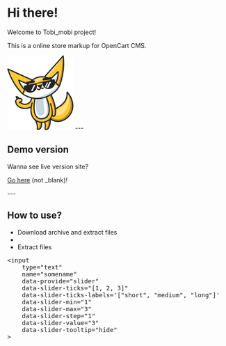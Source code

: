 <h1>Hi there!</h1>
<p>Welcome to Tobi_mobi project!</p>
<p>This is a online store markup for OpenCart CMS.</p>
<img src="https://github.com/vladorg/tobi_mobi/raw/master/dist/img/chudik2.png" alt="Tobi image">
---
<h2>Demo version</h2>
<p>Wanna see live version site?<p>
<p><a href="https://vladorg.github.io/tobi_mobi/" target="_blank">Go here</a> (not _blank)!<p>
---
<h2>How to use?</h2>
<ul>
  <li>Download archive and extract files<li>
  <li>Extract files
</ul>

<div class="highlight highlight-text-html-basic"><pre><span class="pl-kos">&lt;</span><span class="pl-ent">input</span>
	<span class="pl-c1">type</span>="<span class="pl-s">text</span>"
	<span class="pl-c1">name</span>="<span class="pl-s">somename</span>"
	<span class="pl-c1">data-provide</span>="<span class="pl-s">slider</span>"
	<span class="pl-c1">data-slider-ticks</span>="<span class="pl-s">[1, 2, 3]</span>"
	<span class="pl-c1">data-slider-ticks-labels</span>='<span class="pl-s">["short", "medium", "long"]</span>'
	<span class="pl-c1">data-slider-min</span>="<span class="pl-s">1</span>"
	<span class="pl-c1">data-slider-max</span>="<span class="pl-s">3</span>"
	<span class="pl-c1">data-slider-step</span>="<span class="pl-s">1</span>"
	<span class="pl-c1">data-slider-value</span>="<span class="pl-s">3</span>"
	<span class="pl-c1">data-slider-tooltip</span>="<span class="pl-s">hide</span>"
<span class="pl-kos">&gt;</span></pre></div>

